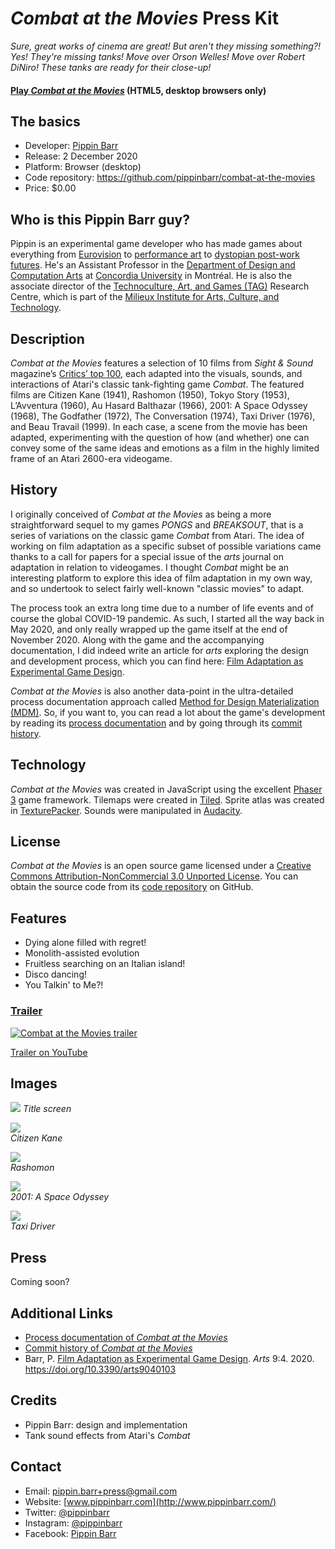 # *Combat at the Movies* Press Kit

*Sure, great works of cinema are great! But aren't they missing something?! Yes! They're missing tanks! Move over Orson Welles! Move over Robert DiNiro! These tanks are ready for their close-up!*

#### [Play *Combat at the Movies*](https://pippinbarr.github.io/combat-at-the-movies) (HTML5, desktop browsers only)

## The basics

* Developer: [Pippin Barr](http://www.pippinbarr.com/)
* Release: 2 December 2020
* Platform: Browser (desktop)
* Code repository: https://github.com/pippinbarr/combat-at-the-movies
* Price: $0.00

## Who is this Pippin Barr guy?

Pippin is an experimental game developer who has made games about everything from [Eurovision](http://www.pippinbarr.com/2012/03/27/epic-sax-game/) to [performance art](http://www.pippinbarr.com/2011/09/14/the-artist-is-present/) to [dystopian post-work futures](http://www.pippinbarr.com/games/2017/07/03/it-is-as-if-you-were-doing-work.html). He's an Assistant Professor in the [Department of Design and Computation Arts](http://www.concordia.ca/finearts/design.html) at [Concordia University](http://www.concordia.ca/) in Montréal. He is also the associate director of the [Technoculture, Art, and Games (TAG)](http://tag.hexagram.ca/) Research Centre, which is part of the [Milieux Institute for Arts, Culture, and Technology](http://milieux.concordia.ca/).

## Description

_Combat at the Movies_ features a selection of 10 films from *Sight & Sound* magazine’s [Critics’ top 100](https://www2.bfi.org.uk/films-tv-people/sightandsoundpoll2012/critics), each adapted into the visuals, sounds, and interactions of Atari's classic tank-fighting game *Combat*. The featured films are Citizen Kane (1941), Rashomon (1950), Tokyo Story (1953), L’Avventura (1960), Au Hasard Balthazar (1966), 2001: A Space Odyssey (1968), The Godfather (1972), The Conversation (1974), Taxi Driver (1976), and Beau Travail (1999). In each case, a scene from the movie has been adapted, experimenting with the question of how (and whether) one can convey some of the same ideas and emotions as a film in the highly limited frame of an Atari 2600-era videogame.

## History

I originally conceived of _Combat at the Movies_ as being a more straightforward sequel to my games *PONGS* and *BREAKSOUT*, that is a series of variations on the classic game *Combat* from Atari. The idea of working on film adaptation as a specific subset of possible variations came thanks to a call for papers for a special issue of the *arts* journal on adaptation in relation to videogames. I thought *Combat* might be an interesting platform to explore this idea of film adaptation in my own way, and so undertook to select fairly well-known "classic movies" to adapt.

The process took an extra long time due to a number of life events and of course the global COVID-19 pandemic. As such, I started all the way back in May 2020, and only really wrapped up the game itself at the end of November 2020. Along with the game and the accompanying documentation, I did indeed write an article for *arts* exploring the design and development process, which you can find here: [Film Adaptation as Experimental Game Design](https://www.mdpi.com/2076-0752/9/4/103).

_Combat at the Movies_ is also another data-point in the ultra-detailed process documentation approach called [Method for Design Materialization (MDM)](http://www.gamesasresearch.com/mdma). So, if you want to, you can read a lot about the game's development by reading its [process documentation](https://github.com/pippinbarr/combat-at-the-movies/blob/master/process/README.md) and by going through its [commit history](https://github.com/pippinbarr/combat-at-the-movies/commits/master).

## Technology

_Combat at the Movies_ was created in JavaScript using the excellent [Phaser 3](http://phaser.io/) game framework. Tilemaps were created in [Tiled](https://www.mapeditor.org/). Sprite atlas was created in [TexturePacker](https://www.codeandweb.com/texturepacker). Sounds were manipulated in [Audacity](https://www.audacityteam.org/).

## License

_Combat at the Movies_ is an open source game licensed under a [Creative Commons Attribution-NonCommercial 3.0 Unported License](http://creativecommons.org/licenses/by-nc/3.0/). You can obtain the source code from its [code repository](https://github.com/pippinbarr/chesses) on GitHub.

## Features

- Dying alone filled with regret!
- Monolith-assisted evolution
- Fruitless searching on an Italian island!
- Disco dancing!
- You Talkin' to Me?!

### [Trailer](https://youtu.be/c99uhqk_7os)

[![Combat at the Movies trailer](https://img.youtube.com/vi/c99uhqk_7os/0.jpg)](https://www.youtube.com/watch?v=c99uhqk_7os)

[Trailer on YouTube](https://youtu.be/c99uhqk_7os)

## Images

![](images/combat-at-the-movies-splash.png)
*Title screen*

![](images/citizen-kane.png)  
*Citizen Kane*

![](images/rashomon.png)  
*Rashomon*

![](images/2001-a-space-odyssey.png)  
*2001: A Space Odyssey*

![](images/taxi-driver.png)  
*Taxi Driver*

## Press

Coming soon?

## Additional Links

- [Process documentation of _Combat at the Movies_](https://github.com/pippinbarr/combat-at-the-movies/blob/master/process/README.md)
- [Commit history of _Combat at the Movies_](https://github.com/pippinbarr/combat-at-the-movies/commits/master)
- Barr, P. [Film Adaptation as Experimental Game Design](https://www.mdpi.com/2076-0752/9/4/103). *Arts* 9:4. 2020. https://doi.org/10.3390/arts9040103

## Credits

* Pippin Barr: design and implementation
* Tank sound effects from Atari's *Combat*

## Contact

* Email: [pippin.barr+press@gmail.com](mailto:pippin.barr+press@gmail.com)
* Website: [www.pippinbarr.com](http://www.pippinbarr.com/)
* Twitter: [@pippinbarr](https://www.twitter.com/pippinbarr)
* Instagram: [@pippinbarr](https://www.instagram.com/pippinbarr)
* Facebook: [Pippin Barr](http://www.facebook.com/pippin.barr)
